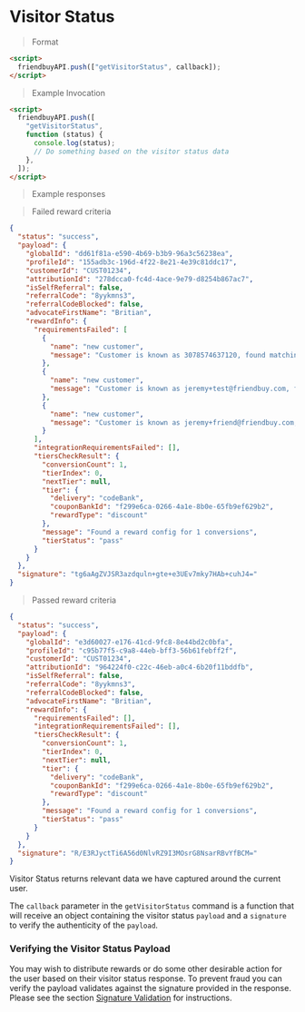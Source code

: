 # Visitor Status

> Format

```html
<script>
  friendbuyAPI.push(["getVisitorStatus", callback]);
</script>
```

> Example Invocation

```html
<script>
  friendbuyAPI.push([
    "getVisitorStatus",
    function (status) {
      console.log(status);
      // Do something based on the visitor status data
    },
  ]);
</script>
```

> Example responses

> Failed reward criteria

```json
{
  "status": "success",
  "payload": {
    "globalId": "dd61f81a-e590-4b69-b3b9-96a3c56238ea",
    "profileId": "155adb3c-196d-4f22-8e21-4e39c81ddc17",
    "customerId": "CUST01234",
    "attributionId": "278dcca0-fc4d-4ace-9e79-d8254b867ac7",
    "isSelfReferral": false,
    "referralCode": "8yykmns3",
    "referralCodeBlocked": false,
    "advocateFirstName": "Britian",
    "rewardInfo": {
      "requirementsFailed": [
        {
          "name": "new customer",
          "message": "Customer is known as 3078574637120, found matching purchase: 2112707199040"
        },
        {
          "name": "new customer",
          "message": "Customer is known as jeremy+test@friendbuy.com, found matching purchase: 2112707199040, 987398472938749, 780927840912740, 98279871294"
        },
        {
          "name": "new customer",
          "message": "Customer is known as jeremy+friend@friendbuy.com, found matching purchase: 2112710377536"
        }
      ],
      "integrationRequirementsFailed": [],
      "tiersCheckResult": {
        "conversionCount": 1,
        "tierIndex": 0,
        "nextTier": null,
        "tier": {
          "delivery": "codeBank",
          "couponBankId": "f299e6ca-0266-4a1e-8b0e-65fb9ef629b2",
          "rewardType": "discount"
        },
        "message": "Found a reward config for 1 conversions",
        "tierStatus": "pass"
      }
    }
  },
  "signature": "tg6aAgZVJSR3azdquln+gte+e3UEv7mky7HAb+cuhJ4="
}
```

> Passed reward criteria

```json
{
  "status": "success",
  "payload": {
    "globalId": "e3d60027-e176-41cd-9fc8-8e44bd2c0bfa",
    "profileId": "c95b77f5-c9a8-44eb-bff3-56b61febff2f",
    "customerId": "CUST01234",
    "attributionId": "964224f0-c22c-46eb-a0c4-6b20f11bddfb",
    "isSelfReferral": false,
    "referralCode": "8yykmns3",
    "referralCodeBlocked": false,
    "advocateFirstName": "Britian",
    "rewardInfo": {
      "requirementsFailed": [],
      "integrationRequirementsFailed": [],
      "tiersCheckResult": {
        "conversionCount": 1,
        "tierIndex": 0,
        "nextTier": null,
        "tier": {
          "delivery": "codeBank",
          "couponBankId": "f299e6ca-0266-4a1e-8b0e-65fb9ef629b2",
          "rewardType": "discount"
        },
        "message": "Found a reward config for 1 conversions",
        "tierStatus": "pass"
      }
    }
  },
  "signature": "R/E3RJyctTi6A56d0NlvRZ9I3MOsrG8NsarRBvYfBCM="
}
```

Visitor Status returns relevant data we have captured around the current user.

The `callback` parameter in the `getVisitorStatus` command is a function that will receive an object containing the
visitor status `payload` and a `signature` to verify the authenticity of the `payload`.

### Verifying the Visitor Status Payload

You may wish to distribute rewards or do some other desirable action for the user based on their visitor status response.
To prevent fraud you can verify the payload validates against the signature provided in the response. Please see the section
<a href="#signature-validation">Signature Validation</a> for instructions.
